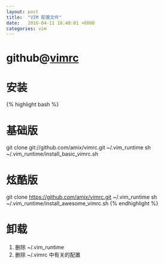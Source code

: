 ```yaml
---
layout: post
title:  "VIM 配置文件"
date:   2016-04-11 18:40:01 +0800
categories: vim
---
```


# github@[vimrc](https://github.com/amix/vimrc)

# 安装

{% highlight bash %}
# 基础版
git clone git://github.com/amix/vimrc.git ~/.vim_runtime
sh ~/.vim_runtime/install_basic_vimrc.sh

# 炫酷版
git clone https://github.com/amix/vimrc.git ~/.vim_runtime
sh ~/.vim_runtime/install_awesome_vimrc.sh
{% endhighlight %}

# 卸载

1. 删除 ~/.vim_runtime
2. 删除 ~/.vimrc 中有关的配置
